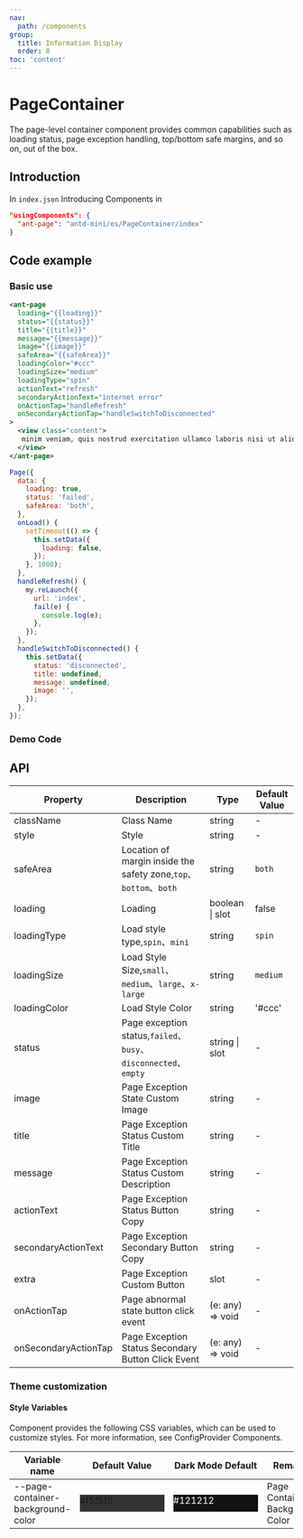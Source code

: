 ```yaml
---
nav:
  path: /components
group:
  title: Information Display
  order: 8
toc: 'content'
---
```


# PageContainer

The page-level container component provides common capabilities such as loading status, page exception handling, top/bottom safe margins, and so on, out of the box.

## Introduction

In `index.json` Introducing Components in

```json
"usingComponents": {
  "ant-page": "antd-mini/es/PageContainer/index"
}
```

## Code example

### Basic use

```xml
<ant-page
  loading="{{loading}}"
  status="{{status}}"
  title="{{title}}"
  message="{{message}}"
  image="{{image}}"
  safeArea="{{safeArea}}"
  loadingColor="#ccc"
  loadingSize="medium"
  loadingType="spin"
  actionText="refresh"
  secondaryActionText="internet error"
  onActionTap="handleRefresh"
  onSecondaryActionTap="handleSwitchToDisconnected"
>
  <view class="content">
   minim veniam, quis nostrud exercitation ullamco laboris nisi ut aliquip ex ea commodo consequat.
  </view>
</ant-page>
```

```js
Page({
  data: {
    loading: true,
    status: 'failed',
    safeArea: 'both',
  },
  onLoad() {
    setTimeout(() => {
      this.setData({
        loading: false,
      });
    }, 1000);
  },
  handleRefresh() {
    my.reLaunch({
      url: 'index',
      fail(e) {
        console.log(e);
      },
    });
  },
  handleSwitchToDisconnected() {
    this.setData({
      status: 'disconnected',
      title: undefined,
      message: undefined,
      image: '',
    });
  },
});
```

### Demo Code

<code src='../../demo/pages/PageContainer/index'></code>

## API

| Property                 | Description                                                    | Type             | Default Value   |
| -------------------- | ------------------------------------------------------- | ---------------- | -------- |
| className            | Class Name                                                    | string           | -        |
| style                | Style                                                    | string           | -        |
| safeArea             | Location of margin inside the safety zone,`top`、`bottom`、`both`               | string           | `both`   |
| loading              | Loading                                                  | boolean \| slot  | false    |
| loadingType          | Load style type,`spin`、`mini`                            | string           | `spin`   |
| loadingSize          | Load Style Size,`small`、`medium`、`large`、`x-large`     | string           | `medium` |
| loadingColor         | Load Style Color                                            | string           | '#ccc'   |
| status               | Page exception status,`failed`、`busy`、`disconnected`、`empty` | string \| slot   | -        |
| image                | Page Exception State Custom Image                                  | string           | -        |
| title                | Page Exception Status Custom Title                                  | string           | -        |
| message              | Page Exception Status Custom Description                                  | string           | -        |
| actionText           | Page Exception Status Button Copy                                    | string           | -        |
| secondaryActionText  | Page Exception Secondary Button Copy                                | string           | -        |
| extra                | Page Exception Custom Button                                  | slot             | -        |
| onActionTap          | Page abnormal state button click event                                | (e: any) => void | -        |
| onSecondaryActionTap | Page Exception Status Secondary Button Click Event                            | (e: any) => void | -        |

### Theme customization

#### Style Variables

Component provides the following CSS variables, which can be used to customize styles. For more information, see ConfigProvider Components.

| Variable name                            | Default Value                                                                            | Dark Mode Default                                                                                    | Remarks             |
| --------------------------------- | --------------------------------------------------------------------------------- | ------------------------------------------------------------------------------------------------- | ---------------- |
| --page-container-background-color | <div style="width: 150px; height: 30px; background-color: #333333;">#f5f5f5</div> | <div style="width: 150px; height: 30px; background-color: #121212; color: #ffffff;">#121212</div> | Page Container Background Color |
